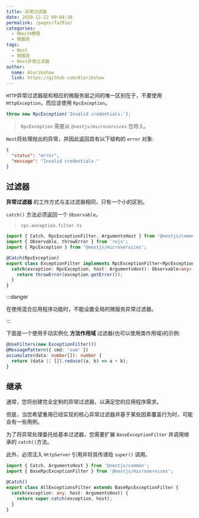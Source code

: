 ```yaml
---
title: 异常过滤器
date: 2020-12-22 09:04:36
permalink: /pages/fa291e/
categories:
  - 《Nest》教程
  - 微服务
tags:
  - Nest
  - 微服务
  - Nest异常过滤器
author: 
  name: Alarikshaw
  link: https://github.com/Alarikshaw
---
```


`HTTP`异常过滤器层和相应的微服务层之间的唯一区别在于，不要使用 `HttpException`，而应该使用 `RpcException`。

```typescript
throw new RpcException('Invalid credentials.');
```

> `RpcException` 需要从 `@nestjs/microservices` 包导入。

`Nest`将处理抛出的异常，并因此返回具有以下结构的 `error` 对象:

```json
{
  "status": "error",
  "message": "Invalid credentials."
}
```

## 过滤器

**异常过滤器** 的工作方式与主过滤器相同，只有一个小的区别。

`catch()` 方法必须返回一个 `Observable`。

> `rpc-exception.filter.ts`

```typescript
import { Catch, RpcExceptionFilter, ArgumentsHost } from '@nestjs/common';
import { Observable, throwError } from 'rxjs';
import { RpcException } from '@nestjs/microservices';

@Catch(RpcException)
export class ExceptionFilter implements RpcExceptionFilter<RpcException> {
  catch(exception: RpcException, host: ArgumentsHost): Observable<any> {
    return throwError(exception.getError());
  }
}
```

:::danger

在使用混合应用程序功能时，不能设置全局的微服务异常过滤器。

:::

下面是一个使用手动实例化 **方法作用域** 过滤器(也可以使用类作用域)的示例:

```typescript
@UseFilters(new ExceptionFilter())
@MessagePattern({ cmd: 'sum' })
accumulate(data: number[]): number {
  return (data || []).reduce((a, b) => a + b);
}
```

## 继承

通常，您将创建完全定制的异常过滤器，以满足您的应用程序需求。

但是，当您希望重用已经实现的核心异常过滤器并基于某些因素覆盖行为时，可能会有一些用例。

为了将异常处理委托给基本过滤器，您需要扩展 `BaseExceptionFilter` 并调用继承的 `catch()`方法。

此外，必须注入 `HttpServer` 引用并将其传递给 `super()` 调用。

```typescript
import { Catch, ArgumentsHost } from '@nestjs/common';
import { BaseRpcExceptionFilter } from '@nestjs/microservices';

@Catch()
export class AllExceptionsFilter extends BaseRpcExceptionFilter {
  catch(exception: any, host: ArgumentsHost) {
    return super.catch(exception, host);
  }
}
```

